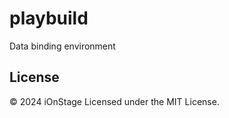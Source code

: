 # playbuild

Data binding environment

## License

&copy; 2024 iOnStage
Licensed under the MIT License.
